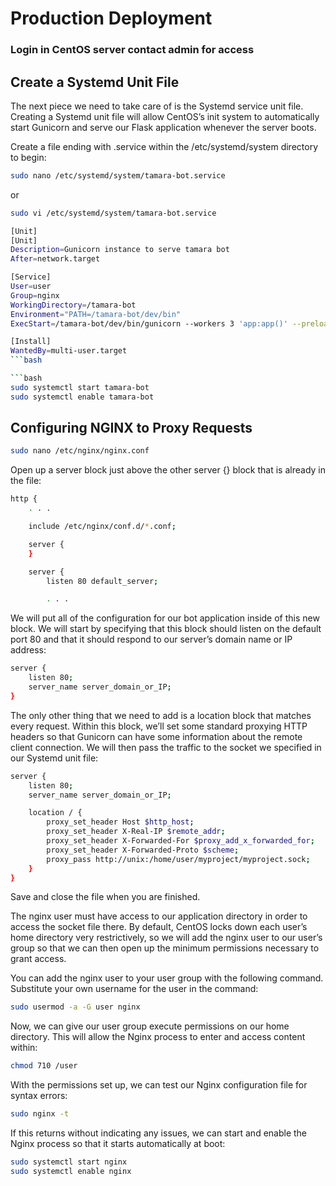 # Production Deployment

### Login in CentOS server contact admin for access

## Create a Systemd Unit File

The next piece we need to take care of is the Systemd service unit file. Creating a Systemd unit file will allow CentOS’s init system to automatically start Gunicorn and serve our Flask application whenever the server boots.

Create a file ending with .service within the /etc/systemd/system directory to begin:

```bash
sudo nano /etc/systemd/system/tamara-bot.service
```

or 

```bash
sudo vi /etc/systemd/system/tamara-bot.service
```


```bash
[Unit]
[Unit]
Description=Gunicorn instance to serve tamara bot
After=network.target

[Service]
User=user
Group=nginx
WorkingDirectory=/tamara-bot
Environment="PATH=/tamara-bot/dev/bin"
ExecStart=/tamara-bot/dev/bin/gunicorn --workers 3 'app:app()' --preload

[Install]
WantedBy=multi-user.target
```bash

```bash
sudo systemctl start tamara-bot
sudo systemctl enable tamara-bot
```

## Configuring NGINX to Proxy Requests

```bash
sudo nano /etc/nginx/nginx.conf
```

Open up a server block just above the other server {} block that is already in the file:
```bash
http {
    . . .

    include /etc/nginx/conf.d/*.conf;

    server {
    }

    server {
        listen 80 default_server;

        . . .
```

We will put all of the configuration for our bot application inside of this new block. We will start by specifying that this block should listen on the default port 80 and that it should respond to our server’s domain name or IP address:

```bash
server {
    listen 80;
    server_name server_domain_or_IP;
}
```

The only other thing that we need to add is a location block that matches every request. Within this block, we’ll set some standard proxying HTTP headers so that Gunicorn can have some information about the remote client connection. We will then pass the traffic to the socket we specified in our Systemd unit file:

```bash
server {
    listen 80;
    server_name server_domain_or_IP;

    location / {
        proxy_set_header Host $http_host;
        proxy_set_header X-Real-IP $remote_addr;
        proxy_set_header X-Forwarded-For $proxy_add_x_forwarded_for;
        proxy_set_header X-Forwarded-Proto $scheme;
        proxy_pass http://unix:/home/user/myproject/myproject.sock;
    }
}
```

Save and close the file when you are finished.

The nginx user must have access to our application directory in order to access the socket file there. By default, CentOS locks down each user’s home directory very restrictively, so we will add the nginx user to our user’s group so that we can then open up the minimum permissions necessary to grant access.

You can add the nginx user to your user group with the following command. Substitute your own username for the user in the command:

```bash
sudo usermod -a -G user nginx
```

Now, we can give our user group execute permissions on our home directory. This will allow the Nginx process to enter and access content within:

```bash
chmod 710 /user
```

With the permissions set up, we can test our Nginx configuration file for syntax errors:

```bash
sudo nginx -t
```

If this returns without indicating any issues, we can start and enable the Nginx process so that it starts automatically at boot:

```bash
sudo systemctl start nginx
sudo systemctl enable nginx
```
